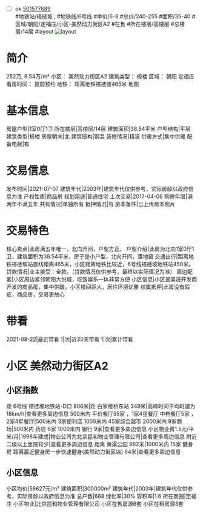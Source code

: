 - [ ] ok [501577689](https://bj.5i5j.com/ershoufang/501577689.html)  
 #地铁站/褡裢坡 ,  #地铁线/6号线
#单价/6-8 #总价/240-255 #面积/35-40   #区域/朝阳/定福庄/小区-美然动力街区A2 #在售 #所在楼层/高楼层 #总楼层/14层 #layout 
![layout](http://image2a.5i5j.com/bdir/layout/92159a4551434f968da1db9969028cb3.jpg_P5.jpg) 
# 简介 
 252万,  6.54万/m² 
小区： 美然动力街区A2
建筑类型： 板楼
区域： 朝阳 定福庄
看房时间： 提前预约
地铁： 距离地铁褡裢坡465米 地图
# 基本信息 
 房屋户型|1室0厅1卫
所在楼层|高楼层/14层
建筑面积|38.54平米
户型结构|平层
建筑类型|板楼
房屋朝向|北
建筑结构|钢混
装修情况|精装
供暖方式|集中供暖
配备电梯|有
# 交易信息 
 发布时间|2021-07-07
建筑年代|2003年|建筑年代仅供参考，实际房龄以政府信息为准
产权性质|商品房
规划用途|普通住宅
上次交易|2017-04-06
购房年限|满两年不满五年
共有情况|单独所有
抵押情况|有
房本备件|已上传房本照片
# 交易特色 
 核心卖点|此房满五年唯一，北向开间，户型方正。
户型介绍|此房为北向1室0厅1卫，建筑面积为38.54平米，房子是小户型，北向开间，落地窗
交通出行|距离地铁褡裢坡站直线距离465米，小区距离地铁比较近，6号线褡裢坡地铁站450米。
贷款情况|业主接受：全款。（贷款情况仅供参考，最终以实际情况为准）
周边配套|小区周边紧邻朝阳大悦城，吃饭娱乐一体非常方便
小区信息|小区是美晟开发商开发的商品房，集中供暖，小区楼间距大，居住环境优雅
权属抵押|此房没有瑕疵，商品房，交易更放心
# 带看 
 2021-08-22|最近带看	 1|次|近30天带看	 1|次|累计带看
# 小区 美然动力街区A2
## 小区指数 
 距 6号线 褡裢坡地铁站-D口 806米|距 白家楼桥东站 349米|高峰时间平均时速为18km/h|查看更多周边信息
500米内 平价餐厅55家 ，1家4星餐厅
中档餐厅5家 ，2家4星餐厅|500米内 3家便利店
1000米内 45家综合超市
2000米内 9家商场|500米内 药店 6家
1000米内 银行 9家|查看更多周边信息
小区物业费1.5元/平米/月|1998年建成|物业公司为北京昆和物业管理有限公司|查看更多周边信息
附近二级以上医院较少|查看更多周边信息
距离 黄渠公园 982米|1000米内 15家 健身房
距离最近健身房一步快速健身(美然动力街区店) 64米|查看更多周边信息
## 小区信息 
 小区均价|56627元/m²
建筑面积|300000m²
建筑年代|2003年|建筑年代仅供参考，实际房龄以政府信息为准
总户数|668
绿化率|30%
容积率|1.6
所在商圈|定福庄
小区物业|北京昆和物业管理有限公司
小区在售房源6套
小区在租房源3套
